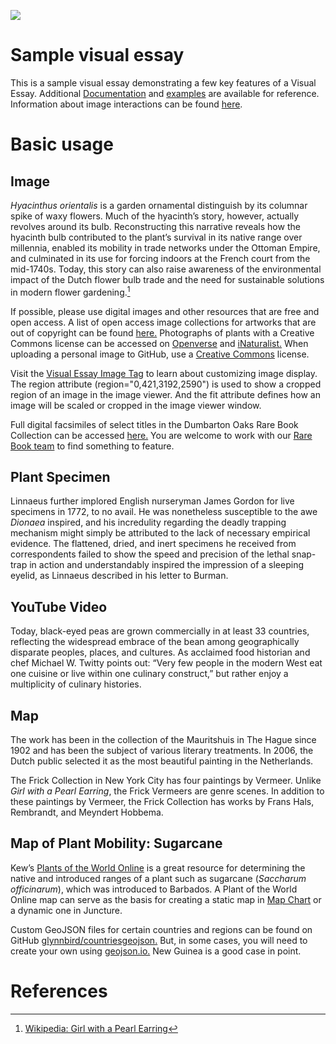 <a href="https://juncture-digital.org"><img src="https://juncture-digital.org/images/ve-button.png"></a>

<param ve-config 
       title="How to Read Flowers in Art"
       author="Kristan Hanson"
       banner="https://upload.wikimedia.org/wikipedia/commons/thumb/9/96/Ambrosius_Bosschaert_the_Elder_%28Dutch_-_Flower_Still_Life_-_Google_Art_Project.jpg/1280px-Ambrosius_Bosschaert_the_Elder_%28Dutch_-_Flower_Still_Life_-_Google_Art_Project.jpg" 
       layout="vertical">

<!-- Entities discussed throughout the essay are typically defined before the essay text and
     are thus available in all text.  Entity identifiers (QIDs) can be found in either
     Wikipedia or Wikidata (https://www.wikidata.org)> -->
<param ve-entity eid="Q185372"> <!-- Girl with a Pearl Earring painting -->
<param ve-entity eid="Q41264"> <!-- Johannes Vermeer -->
<param ve-entity eid="Q221092"> <!-- Mauritshuis -->
<param ve-entity eid="Q36600"> <!-- The Hague -->
<param ve-entity eid="Q60"> <!-- New York City -->
<param ve-entity eid="Q40285"> <!-- New Guinea -->
<param ve-entity eid="Q244" aliases="Barbados,"> <!-- Barbados -->

# Sample visual essay

This is a sample visual essay demonstrating a few key features of a Visual Essay. Additional [Documentation](https://github.com/JSTOR-Labs/juncture/wiki) and [examples](https://jstor-labs.github.io/juncture-examples) are available for reference. Information about <span data-click-image-zoomto="3338,1140,2850,2534">image interactions</span> can be found [here](https://github.com/JSTOR-Labs/juncture/wiki/Visual-Essay-Image-Tag).
<param ve-image 
       manifest="https://ids.si.edu/ids/manifest/ark:/65665/m366f8ac28cdf64aba99b33cb34f351b81">
       
# Basic usage

## Image

_Hyacinthus orientalis_ is a garden ornamental distinguish by its columnar spike of waxy flowers. Much of the hyacinth’s story, however, actually revolves around its bulb. Reconstructing this narrative reveals how the hyacinth bulb contributed to the plant’s survival in its native range over millennia, enabled its mobility in trade networks under the Ottoman Empire, and culminated in its use for forcing indoors at the French court from the mid-1740s. Today, this story can also raise awareness of the environmental impact of the Dutch flower bulb trade and the need for sustainable solutions in modern flower gardening.[^1]
<param ve-image 
       label="Girl with a Pearl Earring" 
       description="painting by Johannes Vermeer" 
       license="public domain" 
       url="https://upload.wikimedia.org/wikipedia/commons/thumb/9/96/Ambrosius_Bosschaert_the_Elder_%28Dutch_-_Flower_Still_Life_-_Google_Art_Project.jpg/1280px-Ambrosius_Bosschaert_the_Elder_%28Dutch_-_Flower_Still_Life_-_Google_Art_Project.jpg">
       <param ve-entity eid="Q157428"> <!-- Hyacinthus orientalis -->

If possible, please use digital images and other resources that are free and open access. A list of open access image collections for artworks that are out of copyright can be found [here.](https://www.apollo-magazine.com/open-access-image-libraries-a-handy-list/) Photographs of plants with a Creative Commons license can be accessed on [Openverse](https://wordpress.org/openverse/) and [iNaturalist.](https://www.inaturalist.org/) When uploading a personal image to GitHub, use a [Creative Commons](https://creativecommons.org/licenses/) license.
<param ve-image url="https://github.com/kristanmhanson/Juncture_training_2/blob/main/Flickr_CC_BY_NC_SA_2.0.jpg?raw=true" fit="cover">

Visit the [Visual Essay Image Tag](https://github.com/jstor-labs/juncture/wiki/Visual-Essay-Image-Tag) to learn about customizing image display. The region attribute (region="0,421,3192,2590") is used to show a cropped region of an image in the image viewer. And the fit attribute defines how an image will be scaled or cropped in the image viewer window.
<param ve-compare curtain manifest="https://iiif.lib.harvard.edu/manifests/drs:436030170" seq="58">
<param ve-compare manifest="https://iiif.juncture-digital.org/manifest/c5e3bb5b8f05a40314bba386bdc2df7bc32818a04dae348d0450feb3b63c5520" fit="contain">

Full digital facsimiles of select titles in the Dumbarton Oaks Rare Book Collection can be accessed [here.](https://www.doaks.org/resources/rare-books#c6-operator=or&c7-operator=or&b_start=0) You are welcome to work with our [Rare Book team](https://www.doaks.org/research/library-archives/rare-book-collection) to find something to feature.
<param ve-compare sync fit="contain" manifest="https://iiif.lib.harvard.edu/manifests/drs:436574052" seq="291">
<param ve-compare manifest="https://iiif.juncture-digital.org/manifest/c5e3bb5b8f05a40314bba386bdc2df7bc32818a04dae348d0450feb3b63c5520" fit="contain">

## Plant Specimen

Linnaeus further implored English nurseryman James Gordon for live specimens in 1772, to no avail. He was nonetheless susceptible to the awe *Dionaea* inspired, and his incredulity regarding the deadly trapping mechanism might simply be attributed to the lack of necessary empirical evidence. The flattened, dried, and inert specimens he received from correspondents failed to show the speed and precision of the lethal snap-trap in action and understandably inspired the impression of a sleeping eyelid, as Linnaeus described in his letter to Burman.
<param ve-plant-specimen jpid="10.5555/al.ap.specimen.cord00022454" label="Datura stramonium L. from Cordoba, Argentina.">

## YouTube Video

Today, black-eyed peas are grown commercially in at least 33 countries, reflecting the widespread embrace of the bean among geographically disparate peoples, places, and cultures. As acclaimed food historian and chef <span eid="Q49562413">Michael W. Twitty</span> points out: “Very few people in the modern West eat one cuisine or live within one culinary construct,” but rather enjoy a multiplicity of culinary histories.
<param ve-video id="_B6yRDDxOzw" title="What is botanical art?" author="Royal Botanic Gardens, Kew">

## Map

The work has been in the collection of the Mauritshuis in The Hague since 1902 and has been the subject of various 
literary treatments. In 2006, the Dutch public selected it as the most beautiful painting in the Netherlands.
<param ve-map center="Q36600" zoom="11" prefer-geojson>

The Frick Collection in New York City has four paintings by Vermeer. Unlike  _Girl with a Pearl Earring_, the Frick Vermeers are genre scenes. In addition to these paintings by Vermeer, the Frick Collection has works by Frans Hals, Rembrandt, and Meyndert Hobbema.
<param ve-map center="Q60" zoom="8" prefer-geojson>

## Map of Plant Mobility: Sugarcane

Kew’s [Plants of the World Online](https://powo.science.kew.org/) is a great resource for determining the native and introduced ranges of a plant such as sugarcane (_Saccharum officinarum_), which was introduced to Barbados. A Plant of the World Online map can serve as the basis for creating a static map in [Map Chart](https://www.mapchart.net/world-subdivisions.html) or a dynamic one in Juncture.
<param ve-map center="Q244" zoom="5">
<param ve-map-marker url="https://upload.wikimedia.org/wikipedia/commons/thumb/2/28/Saint_Lucy%2C_Barbados_005.jpg/640px-Saint_Lucy%2C_Barbados_005.jpg" coords="13.30, -59.63” size="129, 170” circle="true">

Custom GeoJSON files for certain countries and regions can be found on GitHub [glynnbird/countriesgeojson.](https://github.com/glynnbird/countriesgeojson) But, in some cases, you will need to create your own using [geojson.io.](https://geojson.io/#map=6/10.164/-3.988) New Guinea is a good case in point.
<param ve-map center="Q40285" zoom="5" prefer-geojson>

# References

[^1]: [Wikipedia: Girl with a Pearl Earring](https://en.wikipedia.org/wiki/Girl_with_a_Pearl_Earring)
